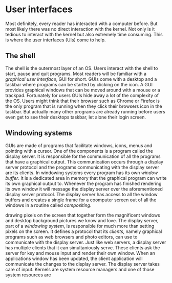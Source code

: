 # User interfaces

Most definitely, every reader has interacted with a computer before. But most likely there was no
direct interaction with the kernel. Not only is it tedious to interact with the kernel but also
extremely time consuming. This is where the user interfaces (UIs) come to help.

## The shell

The shell is the outermost layer of an OS. Users interact with the shell to start, pause and quit
programs. Most readers will be familiar with a *graphical user interface*, GUI for short. GUIs come
with a desktop and a taskbar where programs can be started by clicking on the icon. A GUI provides
graphical windows that can be moved around with a mouse or a trackpad. Fortunately for users GUIs
hide away a lot of the complexity of the OS. Users might think that their browser such as Chrome or
Firefox is the only program that is running when they click their browsers icon in the taskbar. But
actually many other programs are already running before users even get to see their desktops taskbar,
let alone their login screen.

## Windowing systems

GUIs are made of programs that facilitate windows, icons, menus and pointing with a cursor. One of 
the components is a program called the display server. It is responsible for the communication of all 
the programs that have a graphical output. This communication occurs through a display server protocol
and the programs communicating with the display server are its clients. In windowing systems every program has its own *window buffer*. It is a dedicated area in memory that the graphical program can
write its own graphical output to. Whenever the program has finished rendering its own window it will message the display server over the aforementioned display server protocol. The display server has
access to all the window buffers and creates a single frame for a coomputer screen out of all the windows in a routine called *compositing*.

drawing pixels on the
screen that together form the magnificent windows and desktop background pictures we know and love. 
The display server, part of a *windowing system*, is responsible for much more than setting pixels on the screen. It defines a protocol that its *clients*, namely graphical 
programs such as web browsers and photo editors, can use to communicate with the display server. Just like web servers, a display server has multiple clients that it can simultaniously serve. These
clients ask the server for key and mouse input and render their own window. When an applications
window has been updated, the client application will communicate the changes to the display server.
The display server takes care of input. Kernels are system resource managers and one of those system
resources are 

